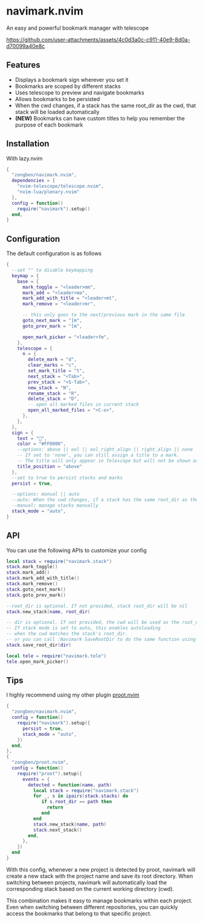 # navimark.nvim

An easy and powerful bookmark manager with telescope

https://github.com/user-attachments/assets/4c0d3a0c-c911-40e9-8d0a-d70099a40e8c

## Features

- Displays a bookmark sign wherever you set it
- Bookmarks are scoped by different stacks
- Uses telescope to preview and navigate bookmarks
- Allows bookmarks to be persisted
- When the cwd changes, if a stack has the same root_dir as the cwd, that stack will be loaded automatically
- **(NEW)** Bookmarks can have custom titles to help you remember the purpose of each bookmark

## Installation

With lazy.nvim

```lua
{
  "zongben/navimark.nvim",
  dependencies = {
    "nvim-telescope/telescope.nvim",
    "nvim-lua/plenary.nvim"
  },
  config = function()
    require("navimark").setup()
  end,
}
```

## Configuration

The default configuration is as follows

```lua
{
  --set "" to disable keymapping
  keymap = {
    base = {
      mark_toggle = "<leader>mm",
      mark_add = "<leader>ma",
      mark_add_with_title = "<leader>mt",
      mark_remove = "<leader>mr",

      -- this only goes to the next/previous mark in the same file
      goto_next_mark = "]m",
      goto_prev_mark = "[m",

      open_mark_picker = "<leader>fm",
    },
    telescope = {
      n = {
        delete_mark = "d",
        clear_marks = "c",
        set_mark_title = "t",
        next_stack = "<Tab>",
        prev_stack = "<S-Tab>",
        new_stack = "N",
        rename_stack = "R",
        delete_stack = "D",
        -- open all marked files in current stack
        open_all_marked_files = "<C-o>", 
      },
    },
  },
  sign = {
    text = "",
    color = "#FF0000",
    --options: above || eol || eol_right_align || right_align || none
    -- If set to 'none', you can still assign a title to a mark.
    -- The title will only appear in Telescope but will not be shown as virt_text in the editor.
    title_position = "above"
  },
  --set to true to persist stacks and marks
  persist = true,

  --options: manual || auto
  --auto: When the cwd changes, if a stack has the same root_dir as the cwd, that stack will be loaded automatically
  --manual: manage stacks manually
  stack_mode = "auto",
}
```

## API

You can use the following APIs to customize your config

```lua
local stack = require("navimark.stack")
stack.mark_toggle()
stack.mark_add()
stack.mark_add_with_title()
stack.mark_remove()
stack.goto_next_mark()
stack.goto_prev_mark()

--root_dir is optional. If not provided, stack root_dir will be nil
stack.new_stack(name, root_dir)

-- dir is optional. If not provided, the cwd will be used as the root_dir.
-- If stack mode is set to auto, this enables autoloading
-- when the cwd matches the stack's root_dir.
-- or you can call :Navimark SaveRootDir to do the same function using cwd as root_dir.
stack.save_root_dir(dir)

local tele = require("navimark.tele")
tele.open_mark_picker()
```

## Tips

I highly recommend using my other plugin [proot.nvim](https://github.com/zongben/proot.nvim)

```lua
{
  "zongben/navimark.nvim",
  config = function()
    require("navimark").setup({
      persist = true,
      stack_mode = "auto",
    })
  end,
},
{
  "zongben/proot.nvim",
  config = function()
    require("proot").setup({
      events = {
        detected = function(name, path)
          local stack = require("navimark.stack")
          for _, s in ipairs(stack.stacks) do
             if s.root_dir == path then
               return
             end
          end
          stack.new_stack(name, path)
          stack.next_stack()
        end,
      },
    })
  end
}
```

With this config, whenever a new project is detected by proot, navimark will create a new stack with the project name and save its root directory.
When switching between projects, navimark will automatically load the corresponding stack based on the current working directory (cwd).

This combination makes it easy to manage bookmarks within each project.
Even when switching between different repositories, you can quickly access the bookmarks that belong to that specific project.
